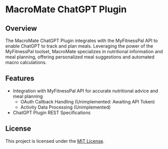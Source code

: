 # MacroMate ChatGPT Plugin

## Overview

The MacroMate ChatGPT Plugin integrates with the MyFitnessPal API to enable ChatGPT to track and plan meals. Leveraging the power of the MyFitnessPal toolset, MacroMate specializes in nutritional information and meal planning, offering personalized meal suggestions and automated macro calculations.

## Features

- Integration with MyFitnessPal API for accurate nutritional advice and meal planning
  - OAuth Callback Handling (Unimplemented: Awaiting API Token)
  - Activity Data Processing (Unimplemented)
- ChatGPT Plugin REST Specifications

## License

This project is licensed under the [MIT License](LICENSE).
